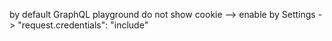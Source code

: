 by default GraphQL playground do not show cookie --> enable by Settings -> "request.credentials": "include"
